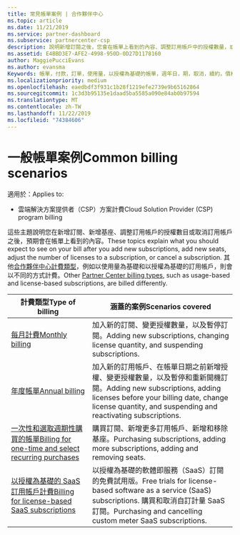 ```yaml
---
title: 常見帳單案例 | 合作夥伴中心
ms.topic: article
ms.date: 11/21/2019
ms.service: partner-dashboard
ms.subservice: partnercenter-csp
description: 說明新增訂閱之後，您會在帳單上看到的內容、調整訂用帳戶中的授權數量，或取消訂用帳戶。 針對用量型和授權型訂閱會有不同的影響。
ms.assetid: E4BBD3E7-AFE2-4998-950D-0D27D1178160
author: MaggiePucciEvans
ms.author: evansma
Keywords: 帳單，付款，訂單，使用量，以授權為基礎的帳單，週年日，期，取消，續約，價格公式，對帳檔案，偵察檔案
ms.localizationpriority: medium
ms.openlocfilehash: eaedbdf3f931c1b28f1219efe2739e9b65162864
ms.sourcegitcommit: 1c3d3b95135e1daad5ba5585a090e84ab0b97594
ms.translationtype: MT
ms.contentlocale: zh-TW
ms.lasthandoff: 11/22/2019
ms.locfileid: "74384606"
---
```

# <a name="common-billing-scenarios"></a><span data-ttu-id="bf6fd-105">一般帳單案例</span><span class="sxs-lookup"><span data-stu-id="bf6fd-105">Common billing scenarios</span></span>

<span data-ttu-id="bf6fd-106">適用於：</span><span class="sxs-lookup"><span data-stu-id="bf6fd-106">Applies to:</span></span>

- <span data-ttu-id="bf6fd-107">雲端解決方案提供者（CSP）方案計費</span><span class="sxs-lookup"><span data-stu-id="bf6fd-107">Cloud Solution Provider (CSP) program billing</span></span>

<span data-ttu-id="bf6fd-108">這些主題說明您在新增訂閱、新增基座、調整訂用帳戶的授權數目或取消訂用帳戶之後，預期會在帳單上看到的內容。</span><span class="sxs-lookup"><span data-stu-id="bf6fd-108">These topics explain what you should expect to see on your bill after you add new subscriptions, add new seats, adjust the number of licenses to a subscription, or cancel a subscription.</span></span> <span data-ttu-id="bf6fd-109">其他[合作夥伴中心計費類型](billing-different-types.md)，例如以使用量為基礎和以授權為基礎的訂用帳戶，則會以不同的方式計費。</span><span class="sxs-lookup"><span data-stu-id="bf6fd-109">Other [Partner Center billing types](billing-different-types.md), such as usage-based and license-based subscriptions, are billed differently.</span></span>

| <span data-ttu-id="bf6fd-110">計費類型</span><span class="sxs-lookup"><span data-stu-id="bf6fd-110">Type of billing</span></span> | <span data-ttu-id="bf6fd-111">涵蓋的案例</span><span class="sxs-lookup"><span data-stu-id="bf6fd-111">Scenarios covered</span></span> |
| --------------- | ----------------- |
| [<span data-ttu-id="bf6fd-112">每月計費</span><span class="sxs-lookup"><span data-stu-id="bf6fd-112">Monthly billing</span></span>](common-billing-scenarios-monthly.md) | <span data-ttu-id="bf6fd-113">加入新的訂閱、變更授權數量，以及暫停訂閱。</span><span class="sxs-lookup"><span data-stu-id="bf6fd-113">Adding new subscriptions, changing license quantity, and suspending subscriptions.</span></span> |
| [<span data-ttu-id="bf6fd-114">年度帳單</span><span class="sxs-lookup"><span data-stu-id="bf6fd-114">Annual billing</span></span>](common-billing-scenarios-annual.md) | <span data-ttu-id="bf6fd-115">加入新的訂用帳戶、在帳單日期之前新增授權、變更授權數量，以及暫停和重新開機訂閱。</span><span class="sxs-lookup"><span data-stu-id="bf6fd-115">Adding new subscriptions, adding licenses before your billing date, change license quantity, and suspending and reactivating subscriptions.</span></span> |
| [<span data-ttu-id="bf6fd-116">一次性和選取週期性購買的帳單</span><span class="sxs-lookup"><span data-stu-id="bf6fd-116">Billing for one-time and select recurring purchases</span></span>](common-billing-scenarios-onetime-recurring.md) | <span data-ttu-id="bf6fd-117">購買訂閱、新增更多訂用帳戶、新增和移除基座。</span><span class="sxs-lookup"><span data-stu-id="bf6fd-117">Purchasing subscriptions, adding more subscriptions, adding and removing seats.</span></span> |
| [<span data-ttu-id="bf6fd-118">以授權為基礎的 SaaS 訂用帳戶計費</span><span class="sxs-lookup"><span data-stu-id="bf6fd-118">Billing for license-based SaaS subscriptions</span></span>](common-billing-scenarios-saas.md) | <span data-ttu-id="bf6fd-119">以授權為基礎的軟體即服務（SaaS）訂閱的免費試用版。</span><span class="sxs-lookup"><span data-stu-id="bf6fd-119">Free trials for license-based software as a service (SaaS) subscriptions.</span></span> <span data-ttu-id="bf6fd-120">購買和取消自訂計量 SaaS 訂閱。</span><span class="sxs-lookup"><span data-stu-id="bf6fd-120">Purchasing and cancelling custom meter SaaS subscriptions.</span></span> |
